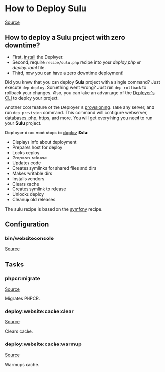 <!-- DO NOT EDIT THIS FILE! -->
<!-- Instead edit recipe/sulu.php -->
<!-- Then run bin/docgen -->

# How to Deploy Sulu

[Source](/recipe/sulu.php)

## How to deploy a Sulu project with zero downtime?

- First, [install](/docs/installation.md) the Deployer. 
- Second, require `recipe/sulu.php` recipe into your _deploy.php_ or _deploy.yaml_ file.
- Third, now you can have a zero downtime deployment!

Did you know that you can deploy **Sulu** project with a single command? Just execute `dep deploy`.
Something went wrong? Just run `dep rollback` to rollback your changes.
Also, you can take an advantage of the [Deployer's CLI](/docs/cli.md) to deploy your project.

Another cool feature of the Deployer is [provisioning](/docs/recipe/provision.md). Take any server, and run `dep provision` command.
This command will configure webserver, databases, php, https, and more. 
You will get everything you need to run your **Sulu** project.

Deployer does next steps to [deploy](#deploy) **Sulu**:
* Displays info about deployment
* Prepares host for deploy
* Locks deploy
* Prepares release
* Updates code
* Creates symlinks for shared files and dirs
* Makes writable dirs
* Installs vendors
* Clears cache
* Creates symlink to release
* Unlocks deploy
* Cleanup old releases


The sulu recipe is based on the [symfony](/docs/recipe/symfony.md) recipe.

## Configuration
### bin/websiteconsole
[Source](https://github.com/deployphp/deployer/blob/master/recipe/sulu.php#L12)






## Tasks

### phpcr:migrate
[Source](https://github.com/deployphp/deployer/blob/master/recipe/sulu.php#L17)

Migrates PHPCR.




### deploy:website:cache:clear
[Source](https://github.com/deployphp/deployer/blob/master/recipe/sulu.php#L22)

Clears cache.




### deploy:website:cache:warmup
[Source](https://github.com/deployphp/deployer/blob/master/recipe/sulu.php#L27)

Warmups cache.




